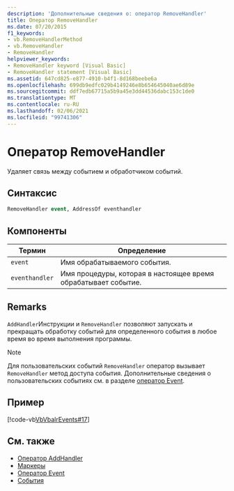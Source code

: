 ```yaml
---
description: 'Дополнительные сведения о: оператор RemoveHandler'
title: Оператор RemoveHandler
ms.date: 07/20/2015
f1_keywords:
- vb.RemoveHandlerMethod
- vb.RemoveHandler
- RemoveHandler
helpviewer_keywords:
- RemoveHandler keyword [Visual Basic]
- RemoveHandler statement [Visual Basic]
ms.assetid: 647cd825-e877-4910-b4f1-8d168beebe6a
ms.openlocfilehash: 699db9edfc029b4149246e8b654645040ae6d89e
ms.sourcegitcommit: ddf7edb67715a5b9a45e3dd44536dabc153c1de0
ms.translationtype: MT
ms.contentlocale: ru-RU
ms.lasthandoff: 02/06/2021
ms.locfileid: "99741306"
---
```

# <a name="removehandler-statement"></a>Оператор RemoveHandler

Удаляет связь между событием и обработчиком событий.  
  
## <a name="syntax"></a>Синтаксис  
  
```vb  
RemoveHandler event, AddressOf eventhandler  
```  
  
## <a name="parts"></a>Компоненты  
  
|Термин|Определение|  
|---|---|  
|`event`|Имя обрабатываемого события.|  
|`eventhandler`|Имя процедуры, которая в настоящее время обрабатывает событие.|  
  
## <a name="remarks"></a>Remarks  

 `AddHandler`Инструкции и `RemoveHandler` позволяют запускать и прекращать обработку событий для определенного события в любое время во время выполнения программы.  
  
> [!NOTE]
> Для пользовательских событий `RemoveHandler` оператор вызывает `RemoveHandler` метод доступа события. Дополнительные сведения о пользовательских событиях см. в разделе [оператор Event](event-statement.md).  
  
## <a name="example"></a>Пример  

 [!code-vb[VbVbalrEvents#17](~/samples/snippets/visualbasic/VS_Snippets_VBCSharp/VbVbalrEvents/VB/Class1.vb#17)]  
  
## <a name="see-also"></a>См. также

- [Оператор AddHandler](addhandler-statement.md)
- [Маркеры](handles-clause.md)
- [Оператор Event](event-statement.md)
- [События](../../programming-guide/language-features/events/index.md)
